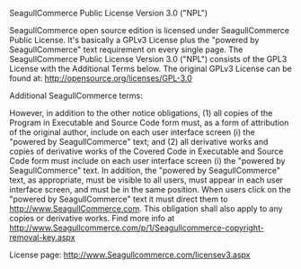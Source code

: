 ﻿SeagullCommerce Public License Version 3.0 ("NPL")


SeagullCommerce open source edition is licensed under SeagullCommerce Public License. It's basically a GPLv3 License plus the "powered by SeagullCommerce" text requirement on every single page. The SeagullCommerce Public License Version 3.0 ("NPL") consists of the GPL3 License with the Additional Terms below. The original GPLv3 License can be found at: http://opensource.org/licenses/GPL-3.0

Additional SeagullCommerce terms:

However, in addition to the other notice obligations, (1) all copies of the Program in Executable and Source Code form must, as a form of attribution of the original author, include on each user interface screen (i) the "powered by SeagullCommerce" text; and (2) all derivative works and copies of derivative works of the Covered Code in Executable and Source Code form must include on each user interface screen (i) the "powered by SeagullCommerce" text. In addition, the "powered by SeagullCommerce" text, as appropriate, must be visible to all users, must appear in each user interface screen, and must be in the same position. When users click on the "powered by SeagullCommerce" text it must direct them to http://www.SeagullCommerce.com. This obligation shall also apply to any copies or derivative works. Find more info at http://www.Seagullcommerce.com/p/1/Seagullcommerce-copyright-removal-key.aspx


License page: http://www.Seagullcommerce.com/licensev3.aspx